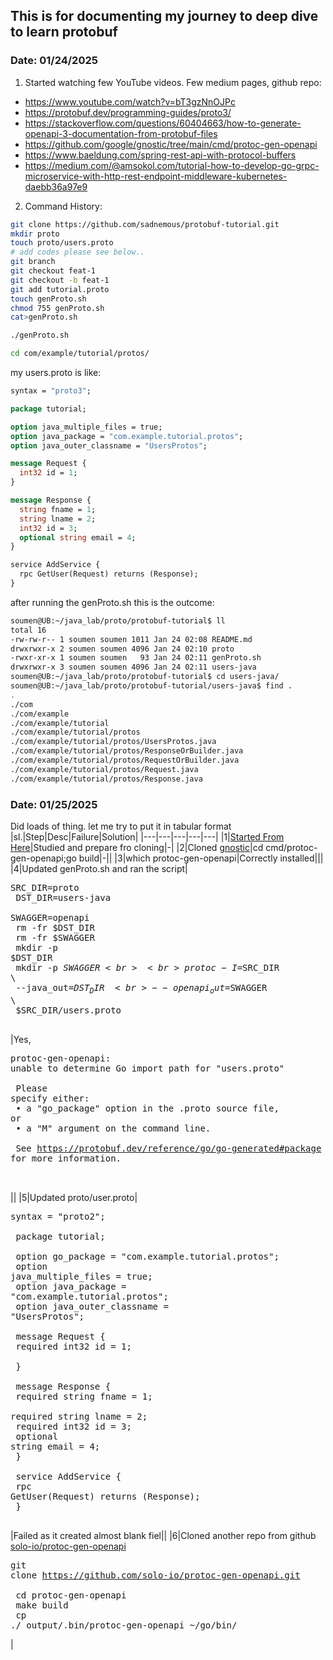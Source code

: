 ## This is for documenting my journey to deep dive to learn protobuf
### Date: 01/24/2025 
1. Started watching few YouTube videos. Few medium pages, github repo:
  - https://www.youtube.com/watch?v=bT3gzNnOJPc
  - https://protobuf.dev/programming-guides/proto3/
  - https://stackoverflow.com/questions/60404663/how-to-generate-openapi-3-documentation-from-protobuf-files
  - https://github.com/google/gnostic/tree/main/cmd/protoc-gen-openapi
  - https://www.baeldung.com/spring-rest-api-with-protocol-buffers
  - https://medium.com/@amsokol.com/tutorial-how-to-develop-go-grpc-microservice-with-http-rest-endpoint-middleware-kubernetes-daebb36a97e9
2. Command History:

```bash
git clone https://github.com/sadnemous/protobuf-tutorial.git
mkdir proto
touch proto/users.proto
# add codes please see below.. 
git branch
git checkout feat-1
git checkout -b feat-1
git add tutorial.proto 
touch genProto.sh
chmod 755 genProto.sh
cat>genProto.sh 

./genProto.sh

cd com/example/tutorial/protos/
```

my users.proto is like:
```proto
syntax = "proto3";

package tutorial;

option java_multiple_files = true;
option java_package = "com.example.tutorial.protos";
option java_outer_classname = "UsersProtos";

message Request {
  int32 id = 1;
}

message Response {
  string fname = 1;
  string lname = 2;
  int32 id = 3;
  optional string email = 4;
}

service AddService {
  rpc GetUser(Request) returns (Response);
}
```

after running the genProto.sh this is the outcome:
```bash
soumen@UB:~/java_lab/proto/protobuf-tutorial$ ll
total 16
-rw-rw-r-- 1 soumen soumen 1011 Jan 24 02:08 README.md
drwxrwxr-x 2 soumen soumen 4096 Jan 24 02:10 proto
-rwxr-xr-x 1 soumen soumen   93 Jan 24 02:11 genProto.sh
drwxrwxr-x 3 soumen soumen 4096 Jan 24 02:11 users-java
soumen@UB:~/java_lab/proto/protobuf-tutorial$ cd users-java/
soumen@UB:~/java_lab/proto/protobuf-tutorial/users-java$ find .
.
./com
./com/example
./com/example/tutorial
./com/example/tutorial/protos
./com/example/tutorial/protos/UsersProtos.java
./com/example/tutorial/protos/ResponseOrBuilder.java
./com/example/tutorial/protos/RequestOrBuilder.java
./com/example/tutorial/protos/Request.java
./com/example/tutorial/protos/Response.java
```


### Date: 01/25/2025 
Did loads of thing. let me try to put it in tabular format
|sl.|Step|Desc|Failure|Solution|
|---|---|---|---|---|
|1|[Started From Here](https://stackoverflow.com/questions/60404663/how-to-generate-openapi-3-documentation-from-protobuf-files)|Studied and prepare fro cloning|-|
|2|Cloned [gnostic](https://github.com/google/gnostic)|cd cmd/protoc-gen-openapi;go build|-||
|3|which protoc-gen-openapi|Correctly installed|||
|4|Updated genProto.sh and ran the script|<pre>SRC_DIR=proto <br> DST_DIR=users-java <br> SWAGGER=openapi <br> rm -fr $DST_DIR <br> rm -fr $SWAGGER <br> mkdir -p $DST_DIR <br> mkdir -p $SWAGGER <br>  <br> protoc -I=$SRC_DIR \ <br>     --java_out=$DST_DIR \ <br>     --openapi_out=$SWAGGER \ <br>     $SRC_DIR/users.proto <br> </pre>|Yes, <pre>protoc-gen-openapi: unable to determine Go import path for "users.proto" <br>  <br> Please specify either: <br> 	• a "go_package" option in the .proto source file, or <br> 	• a "M" argument on the command line. <br>  <br> See https://protobuf.dev/reference/go/go-generated#package for more information. <br>  <br> </pre>||
|5|Updated proto/user.proto|<pre>syntax = "proto2"; <br>  <br> package tutorial; <br> option go_package = "com.example.tutorial.protos"; <br> option java_multiple_files = true; <br> option java_package = "com.example.tutorial.protos"; <br> option java_outer_classname = "UsersProtos"; <br>  <br> message Request { <br>   required int32 id = 1; <br> } <br>  <br> message Response { <br>   required string fname = 1; <br>   required string lname = 2; <br>   required int32 id = 3; <br>   optional string email = 4; <br> } <br>  <br> service AddService { <br>   rpc GetUser(Request) returns (Response); <br> } <br> </pre>|Failed as it created almost blank fiel||
|6|Cloned another repo from github [solo-io/protoc-gen-openapi](https://github.com/solo-io/protoc-gen-openapi)<br><pre>git clone https://github.com/solo-io/protoc-gen-openapi.git <br> cd protoc-gen-openapi <br> make build <br> cp ./_output/.bin/protoc-gen-openapi ~/go/bin/
<br></pre>|
